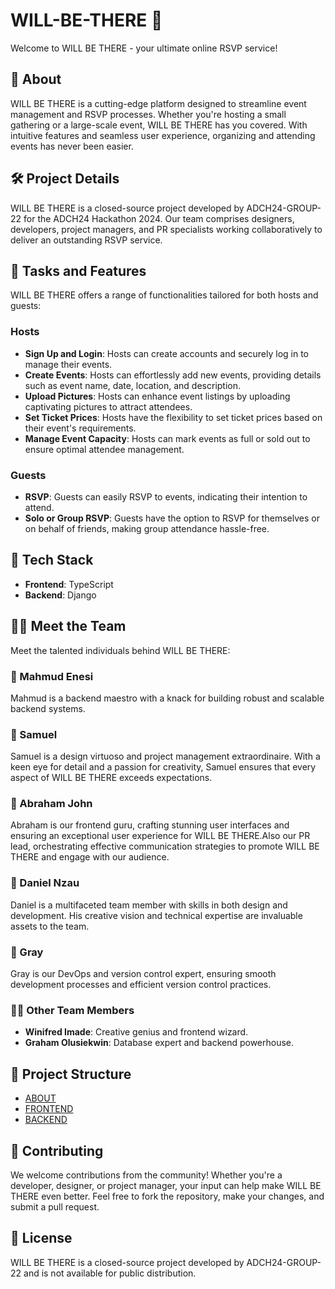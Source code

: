 # WILL-BE-THERE 🎉

Welcome to WILL BE THERE - your ultimate online RSVP service!

## 🚀 About

WILL BE THERE is a cutting-edge platform designed to streamline event management and RSVP processes. Whether you're hosting a small gathering or a large-scale event, WILL BE THERE has you covered. With intuitive features and seamless user experience, organizing and attending events has never been easier.

## 🛠️ Project Details

WILL BE THERE is a closed-source project developed by ADCH24-GROUP-22 for the ADCH24 Hackathon 2024. Our team comprises designers, developers, project managers, and PR specialists working collaboratively to deliver an outstanding RSVP service.

## 📝 Tasks and Features

WILL BE THERE offers a range of functionalities tailored for both hosts and guests:

### Hosts

- **Sign Up and Login**: Hosts can create accounts and securely log in to manage their events.
- **Create Events**: Hosts can effortlessly add new events, providing details such as event name, date, location, and description.
- **Upload Pictures**: Hosts can enhance event listings by uploading captivating pictures to attract attendees.
- **Set Ticket Prices**: Hosts have the flexibility to set ticket prices based on their event's requirements.
- **Manage Event Capacity**: Hosts can mark events as full or sold out to ensure optimal attendee management.

### Guests

- **RSVP**: Guests can easily RSVP to events, indicating their intention to attend.
- **Solo or Group RSVP**: Guests have the option to RSVP for themselves or on behalf of friends, making group attendance hassle-free.

## 🎨 Tech Stack

- **Frontend**: TypeScript
- **Backend**: Django


## 👨‍💼 Meet the Team

Meet the talented individuals behind WILL BE THERE:

### 👨 Mahmud Enesi

Mahmud is a backend maestro with a knack for building robust and scalable backend systems.

### 👨 Samuel

Samuel is a design virtuoso and project management extraordinaire. With a keen eye for detail and a passion for creativity, Samuel ensures that every aspect of WILL BE THERE exceeds expectations.

### 👨 Abraham John

Abraham is our frontend guru, crafting stunning user interfaces and ensuring an exceptional user experience for WILL BE THERE.Also our PR lead, orchestrating effective communication strategies to promote WILL BE THERE and engage with our audience.

### 👨 Daniel Nzau

Daniel is a multifaceted team member with skills in both design and development. His creative vision and technical expertise are invaluable assets to the team.

### 👨 Gray

Gray is our DevOps and version control expert, ensuring smooth development processes and efficient version control practices.

### 👨‍💻 Other Team Members

- **Winifred Imade**: Creative genius and frontend wizard.
- **Graham Olusiekwin**: Database expert and backend powerhouse.

## 🚧 Project Structure

- [ABOUT](./project%20structures)
- [FRONTEND](./Frontend-React/)
- [BACKEND](./backend/)

## 🤝 Contributing

We welcome contributions from the community! Whether you're a developer, designer, or project manager, your input can help make WILL BE THERE even better. Feel free to fork the repository, make your changes, and submit a pull request.

## 📝 License

WILL BE THERE is a closed-source project developed by ADCH24-GROUP-22 and is not available for public distribution.
